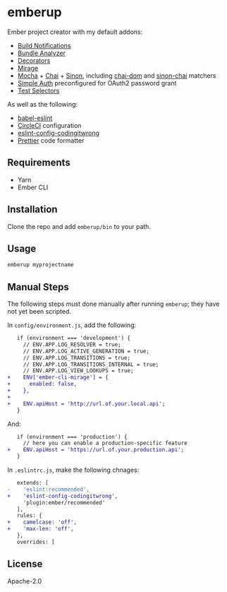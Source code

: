 # emberup

Ember project creator with my default addons:

- [Build Notifications][ember-cli-build-notifications]
- [Bundle Analyzer][ember-cli-bundle-analyzer]
- [Decorators][ember-decorators]
- [Mirage][ember-cli-mirage]
- [Mocha][ember-cli-mocha] + [Chai][ember-cli-chai] + [Sinon][ember-sinon], including [chai-dom][chai-dom] and [sinon-chai][sinon-chai] matchers
- [Simple Auth][ember-simple-auth] preconfigured for OAuth2 password grant
- [Test Selectors][ember-test-selectors]

As well as the following:

- [babel-eslint][babel-eslint]
- [CircleCI][circleci] configuration
- [eslint-config-codingitwrong][eslint-config-codingitwrong]
- [Prettier][prettier] code formatter

## Requirements

- Yarn
- Ember CLI

## Installation

Clone the repo and add `emberup/bin` to your path.

## Usage

```bash
emberup myprojectname
```

## Manual Steps

The following steps must done manually after running `emberup`; they have not yet been scripted.

In `config/environment.js`, add the following:

```diff
   if (environment === 'development') {
     // ENV.APP.LOG_RESOLVER = true;
     // ENV.APP.LOG_ACTIVE_GENERATION = true;
     // ENV.APP.LOG_TRANSITIONS = true;
     // ENV.APP.LOG_TRANSITIONS_INTERNAL = true;
     // ENV.APP.LOG_VIEW_LOOKUPS = true;
+    ENV['ember-cli-mirage'] = {
+      enabled: false,
+    },
+
+    ENV.apiHost = 'http://url.of.your.local.api';
   }
```

And:

```diff
   if (environment === 'production') {
     // here you can enable a production-specific feature
+    ENV.apiHost = 'https://url.of.your.production.api';
   }
```

In `.eslintrc.js`, make the following chnages:

```diff
   extends: [
-    'eslint:recommended',
+    'eslint-config-codingitwrong',
     'plugin:ember/recommended'
   ],
   rules: {
+    camelcase: 'off',
+    'max-len: 'off',
   },
   overrides: [
```

## License

Apache-2.0

[babel-eslint]: https://github.com/babel/babel-eslint#babel-eslint---
[chai-dom]: https://github.com/nathanboktae/chai-dom
[circleci]: https://circleci.com/
[ember-cli-build-notifications]: https://github.com/pdud/ember-cli-build-notifications#readme
[ember-cli-bundle-analyzer]: https://github.com/kaliber5/ember-cli-bundle-analyzer
[ember-cli-chai]: https://github.com/ember-cli/ember-cli-chai#ember-cli-chai
[ember-cli-mirage]: https://ember-cli-mirage.com
[ember-cli-mocha]: https://github.com/ember-cli/ember-cli-mocha
[ember-decorators]: https://ember-decorators.github.io/ember-decorators/docs/index.html
[ember-simple-auth]: http://ember-simple-auth.com/
[ember-sinon]: https://github.com/csantero/ember-sinon#ember-sinon
[ember-test-selectors]: https://github.com/simplabs/ember-test-selectors
[eslint-config-codingitwrong]: https://github.com/CodingItWrong/eslint-config-codingitwrong
[prettier]: https://prettier.io/
[sinon-chai]: https://github.com/domenic/sinon-chai#sinonjs-assertions-for-chai
